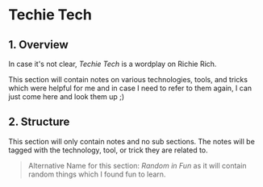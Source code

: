 # Techie Tech

## 1. Overview

In case it's not clear, _Techie Tech_ is a wordplay on Richie Rich.

This section will contain notes on various technologies, tools, and tricks which were helpful for me and in case I need to refer to them again, I can just come here and look them up ;)

## 2. Structure

This section will only contain notes and no sub sections. The notes will be tagged with the technology, tool, or trick they are related to.

> Alternative Name for this section: _Random in Fun_ as it will contain random things which I found fun to learn.  
